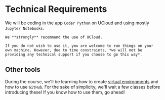 # Technical Requirements
We will be coding in the app `Coder Python` on [UCloud](https://cloud.sdu.dk/) and using mostly `Jupyter Notebooks`.

```{important}
We **strongly** recommend the use of UCloud. 

If you do not wish to use it, you are welcome to run things on your own machine. However, due to time constraints, *we will not be providing any technical support if you choose to go this way*.
```

## Other tools 
During the course, we'll be learning how to create [virtual environments](../advanced_workflow/virtual_environments.md) and how to use `GitHub`. For the sake of simplicity, we'll wait a few classes before introducing these! If you know how to use them, go ahead! 
